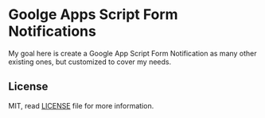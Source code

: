 Goolge Apps Script Form Notifications
=====================================

My goal here is create a Google App Script Form Notification as many other existing ones, but customized to cover my needs.


## License

MIT, read [LICENSE](https://github.com/ifraixedes/app-script-form-notifications/blob/master/LICENSE) file for more information.

